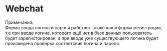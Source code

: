 # Webchat

Примечания:<br>
Форма ввода логина и пароля работает также как и форма регистрации, т.е при вводе логина, которого ещё нет в базе данных пользователь будет
зарегистрирован, а при вводе уже существующего логина будет произведена проверка соответсвия логина и пароля.
